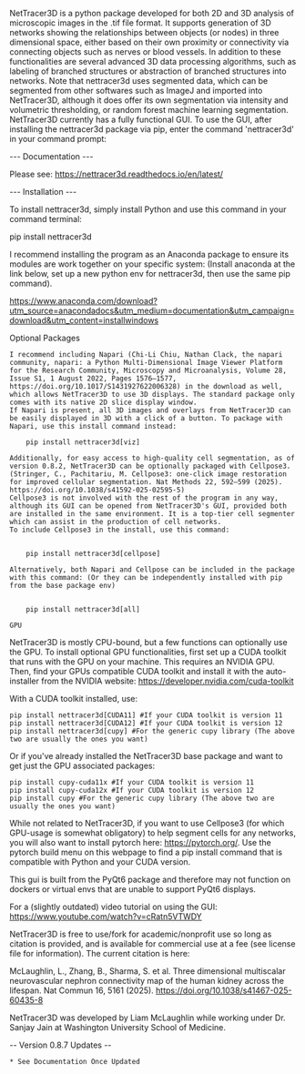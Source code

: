 NetTracer3D is a python package developed for both 2D and 3D analysis of microscopic images in the .tif file format. It supports generation of 3D networks showing the relationships between objects (or nodes) in three dimensional space, either based on their own proximity or connectivity via connecting objects such as nerves or blood vessels. In addition to these functionalities are several advanced 3D data processing algorithms, such as labeling of branched structures or abstraction of branched structures into networks. Note that nettracer3d uses segmented data, which can be segmented from other softwares such as ImageJ and imported into NetTracer3D, although it does offer its own segmentation via intensity and volumetric thresholding, or random forest machine learning segmentation. NetTracer3D currently has a fully functional GUI. To use the GUI, after installing the nettracer3d package via pip, enter the command 'nettracer3d' in your command prompt:

--- Documentation ---

Please see: https://nettracer3d.readthedocs.io/en/latest/

--- Installation ---

To install nettracer3d, simply install Python and use this command in your command terminal:

pip install nettracer3d

I recommend installing the program as an Anaconda package to ensure its modules are work together on your specific system:
(Install anaconda at the link below, set up a new python env for nettracer3d, then use the same pip command).

https://www.anaconda.com/download?utm_source=anacondadocs&utm_medium=documentation&utm_campaign=download&utm_content=installwindows

Optional Packages
~~~~~~~~~~~~~~~~~~
I recommend including Napari (Chi-Li Chiu, Nathan Clack, the napari community, napari: a Python Multi-Dimensional Image Viewer Platform for the Research Community, Microscopy and Microanalysis, Volume 28, Issue S1, 1 August 2022, Pages 1576–1577, https://doi.org/10.1017/S1431927622006328) in the download as well, which allows NetTracer3D to use 3D displays. The standard package only comes with its native 2D slice display window. 
If Napari is present, all 3D images and overlays from NetTracer3D can be easily displayed in 3D with a click of a button. To package with Napari, use this install command instead: 

    pip install nettracer3d[viz]

Additionally, for easy access to high-quality cell segmentation, as of version 0.8.2, NetTracer3D can be optionally packaged with Cellpose3. (Stringer, C., Pachitariu, M. Cellpose3: one-click image restoration for improved cellular segmentation. Nat Methods 22, 592–599 (2025). https://doi.org/10.1038/s41592-025-02595-5)
Cellpose3 is not involved with the rest of the program in any way, although its GUI can be opened from NetTracer3D's GUI, provided both are installed in the same environment. It is a top-tier cell segmenter which can assist in the production of cell networks.
To include Cellpose3 in the install, use this command:


    pip install nettracer3d[cellpose]

Alternatively, both Napari and Cellpose can be included in the package with this command: (Or they can be independently installed with pip from the base package env)


    pip install nettracer3d[all]

GPU
~~~~~~~~~~~~~~~~~~
NetTracer3D is mostly CPU-bound, but a few functions can optionally use the GPU. To install optional GPU functionalities, first set up a CUDA toolkit that runs with the GPU on your machine. This requires an NVIDIA GPU. Then, find your GPUs compatible CUDA toolkit and install it with the auto-installer from the NVIDIA website: https://developer.nvidia.com/cuda-toolkit

With a CUDA toolkit installed, use:

    pip install nettracer3d[CUDA11] #If your CUDA toolkit is version 11
    pip install nettracer3d[CUDA12] #If your CUDA toolkit is version 12
    pip install nettracer3d[cupy] #For the generic cupy library (The above two are usually the ones you want)

Or if you've already installed the NetTracer3D base package and want to get just the GPU associated packages:

    pip install cupy-cuda11x #If your CUDA toolkit is version 11
    pip install cupy-cuda12x #If your CUDA toolkit is version 12
    pip install cupy #For the generic cupy library (The above two are usually the ones you want)

While not related to NetTracer3D, if you want to use Cellpose3 (for which GPU-usage is somewhat obligatory) to help segment cells for any networks, you will also want to install pytorch here: https://pytorch.org/. Use the pytorch build menu on this webpage to find a pip install command that is compatible with Python and your CUDA version.


This gui is built from the PyQt6 package and therefore may not function on dockers or virtual envs that are unable to support PyQt6 displays.


For a (slightly outdated) video tutorial on using the GUI: https://www.youtube.com/watch?v=cRatn5VTWDY

NetTracer3D is free to use/fork for academic/nonprofit use so long as citation is provided, and is available for commercial use at a fee (see license file for information).
The current citation is here: 

McLaughlin, L., Zhang, B., Sharma, S. et al. Three dimensional multiscalar neurovascular nephron connectivity map of the human kidney across the lifespan. Nat Commun 16, 5161 (2025). https://doi.org/10.1038/s41467-025-60435-8

NetTracer3D was developed by Liam McLaughlin while working under Dr. Sanjay Jain at Washington University School of Medicine.

-- Version 0.8.7 Updates -- 

	* See Documentation Once Updated